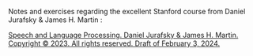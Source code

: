 Notes and exercises regarding the excellent Stanford course from Daniel Jurafsky & James H. Martin :

[Speech and Language Processing. Daniel Jurafsky & James H. Martin. Copyright © 2023. All rights reserved. Draft of February 3, 2024.](https://web.stanford.edu/~jurafsky/slp3/)
